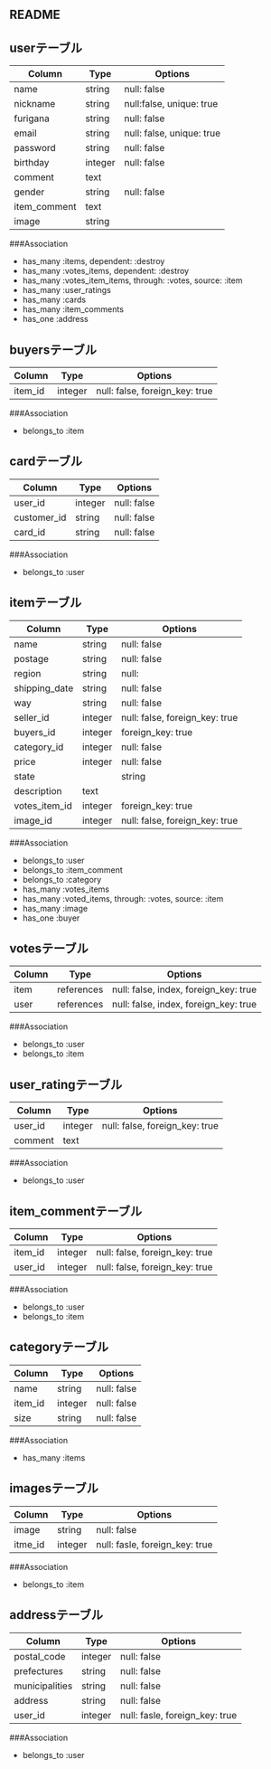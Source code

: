 ## README


## userテーブル
|Column|Type|Options|
|------|----|-------|
|name|string|null: false|
|nickname|string|null:false, unique: true|
|furigana|string|null: false|
|email|string|null: false, unique: true|
|password|string|null: false|
|birthday|integer|null: false|
|comment|text|
|gender|string|null: false|
|item_comment|text|
|image|string|

###Association
- has_many :items, dependent: :destroy
- has_many :votes_items, dependent: :destroy
- has_many :votes_item_items, through: :votes, source: :item
- has_many :user_ratings
- has_many :cards
- has_many :item_comments
- has_one :address

## buyersテーブル
|Column|Type|Options|
|------|----|-------|
|item_id|integer|null: false, foreign_key: true|

###Association
- belongs_to :item

## cardテーブル
|Column|Type|Options|
|------|----|-------|
|user_id|integer|null: false|
|customer_id|string|null: false|
|card_id|string|null: false|

###Association
- belongs_to :user

## itemテーブル
|Column|Type|Options|
|------|----|-------|
|name|string|null: false|
|postage|string|null: false|
|region|string|null:|false|
|shipping_date|string|null: false|
|way|string|null: false|
|seller_id|integer|null: false, foreign_key: true|
|buyers_id|integer|foreign_key: true|
|category_id|integer|null: false|
|price|integer|null: false|   
|state||string|null: false|
|description|text|
|votes_item_id|integer|foreign_key: true|
|image_id|integer|null: false, foreign_key: true|

###Association
- belongs_to :user
- belongs_to :item_comment
- belongs_to :category
- has_many :votes_items
- has_many :voted_items, through: :votes, source: :item
- has_many :image
- has_one :buyer

## votesテーブル
|Column|Type|Options|
|------|----|-------|
|item|references|null: false, index, foreign_key: true|
|user|references|null: false, index, foreign_key: true|

###Association
- belongs_to :user
- belongs_to :item

## user_ratingテーブル
|Column|Type|Options|
|------|----|-------|
|user_id|integer|null: false, foreign_key: true|
|comment|text|

###Association
- belongs_to :user

## item_commentテーブル
|Column|Type|Options|
|------|----|-------|
|item_id|integer|null: false,  foreign_key: true|
|user_id|integer|null: false,  foreign_key: true|
###Association
- belongs_to :user
- belongs_to :item

## categoryテーブル
|Column|Type|Options|
|------|----|-------|
|name|string|null: false|
|item_id|integer|null: false|
|size|string|null: false|

###Association
- has_many :items

## imagesテーブル
|Column|Type|Options|
|------|----|-------|
|image|string|null: false|
|itme_id|integer|null: fasle, foreign_key: true|

###Association
- belongs_to :item

## addressテーブル
|Column|Type|Options|
|------|----|-------|
|postal_code|integer|null: false|
|prefectures|string|null: false|
|municipalities|string|null: false|
|address|string|null: false|
|user_id|integer|null: fasle, foreign_key: true|

###Association
- belongs_to :user